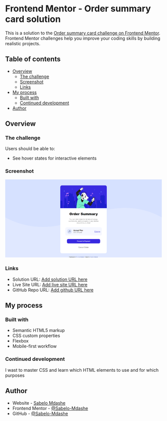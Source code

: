 # Frontend Mentor - Order summary card solution

This is a solution to the [Order summary card challenge on Frontend Mentor](https://www.frontendmentor.io/challenges/order-summary-component-QlPmajDUj). Frontend Mentor challenges help you improve your coding skills by building realistic projects.

## Table of contents

- [Overview](#overview)
  - [The challenge](#the-challenge)
  - [Screenshot](#screenshot)
  - [Links](#links)
- [My process](#my-process)
  - [Built with](#built-with)
  - [Continued development](#continued-development)
- [Author](#author)

## Overview

### The challenge

Users should be able to:

- See hover states for interactive elements

### Screenshot

![](./screenshots/Screenshot.png)

### Links

- Solution URL: [Add solution URL here](https://www.frontendmentor.io/solutions/order-summary-component-9biNQYOE_S)
- Live Site URL: [Add live site URL here](https://github.com/Sabelo-Mdashe/order-summary-component-main)
- GitHub Repo URL: [Add github URL here](https://github.com/Sabelo-Mdashe/order-summary-component-main)

## My process

### Built with

- Semantic HTML5 markup
- CSS custom properties
- Flexbox
- Mobile-first workflow

### Continued development

I wast to master CSS and learn which HTML elements to use and for which purposes

## Author

- Website - [Sabelo Mdashe](http://sabelomdashe.co.za)
- Frontend Mentor - [@Sabelo-Mdashe](https://www.frontendmentor.io/profile/Sabelo-Mdashe)
- GitHub - [@Sabelo-Mdashe](https://github.com/Sabelo-Mdashe)
